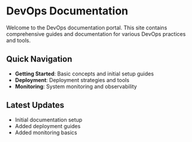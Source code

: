 # DevOps Documentation

Welcome to the DevOps documentation portal. This site contains comprehensive guides and documentation for various DevOps practices and tools.

## Quick Navigation

- **Getting Started**: Basic concepts and initial setup guides
- **Deployment**: Deployment strategies and tools
- **Monitoring**: System monitoring and observability

## Latest Updates

- Initial documentation setup
- Added deployment guides
- Added monitoring basics 